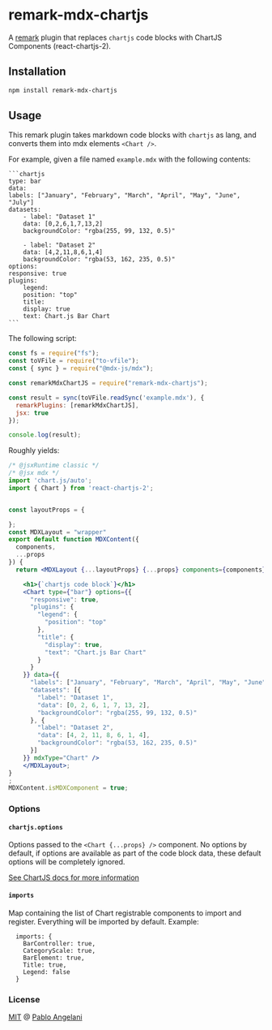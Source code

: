 # remark-mdx-chartjs

A [remark](https://remark.js.org) plugin that replaces `chartjs` code blocks with ChartJS Components (react-chartjs-2).

## Installation

```sh
npm install remark-mdx-chartjs
```

## Usage

This remark plugin takes markdown code blocks with `chartjs` as lang, and converts them into mdx elements `<Chart />`.

For example, given a file named `example.mdx` with the following contents:

~~~mdx
```chartjs
type: bar
data:
labels: ["January", "February", "March", "April", "May", "June", "July"]
datasets:
    - label: "Dataset 1"
    data: [0,2,6,1,7,13,2]
    backgroundColor: "rgba(255, 99, 132, 0.5)"

    - label: "Dataset 2"
    data: [4,2,11,8,6,1,4]
    backgroundColor: "rgba(53, 162, 235, 0.5)"
options:
responsive: true
plugins:
    legend:
    position: "top"
    title:
    display: true
    text: Chart.js Bar Chart
```
~~~

The following script:

```js
const fs = require("fs");
const toVFile = require("to-vfile");
const { sync } = require("@mdx-js/mdx");

const remarkMdxChartJS = require("remark-mdx-chartjs");

const result = sync(toVFile.readSync('example.mdx'), {
  remarkPlugins: [remarkMdxChartJS],
  jsx: true
});

console.log(result);
```

Roughly yields:

```jsx
/* @jsxRuntime classic */
/* @jsx mdx */
import 'chart.js/auto';
import { Chart } from 'react-chartjs-2';


const layoutProps = {

};
const MDXLayout = "wrapper"
export default function MDXContent({
  components,
  ...props
}) {
  return <MDXLayout {...layoutProps} {...props} components={components} mdxType="MDXLayout">

    <h1>{`chartjs code block`}</h1>
    <Chart type={"bar"} options={{
      "responsive": true,
      "plugins": {
        "legend": {
          "position": "top"
        },
        "title": {
          "display": true,
          "text": "Chart.js Bar Chart"
        }
      }
    }} data={{
      "labels": ["January", "February", "March", "April", "May", "June", "July"],
      "datasets": [{
        "label": "Dataset 1",
        "data": [0, 2, 6, 1, 7, 13, 2],
        "backgroundColor": "rgba(255, 99, 132, 0.5)"
      }, {
        "label": "Dataset 2",
        "data": [4, 2, 11, 8, 6, 1, 4],
        "backgroundColor": "rgba(53, 162, 235, 0.5)"
      }]
    }} mdxType="Chart" />
    </MDXLayout>;
}
;
MDXContent.isMDXComponent = true;
```

### Options

#### `chartjs.options`

Options passed to the `<Chart {...props} />` component. No options by default, if options are available
as part of the code block data, these default options will be completely ignored.

[See ChartJS docs for more information](https://react-chartjs-2.js.org/components/chart#props)

#### `imports`

Map containing the list of Chart registrable components to import and register. Everything will be imported by default. Example:
```
  imports: {
    BarController: true,
    CategoryScale: true,
    BarElement: true,
    Title: true,
    Legend: false
  }
```

### License

[MIT](LICENSE.md) @ [Pablo Angelani](https://github.com/pangelani)